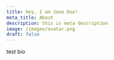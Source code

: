 ```yaml
---
title: Hey, I am Jane Doe!
meta_title: About
description: this is meta description
image: /images/avatar.png
draft: false
---
```


test bio